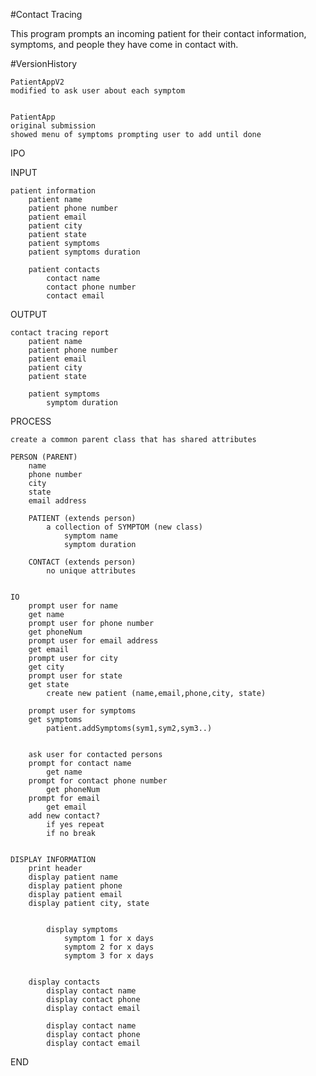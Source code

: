 #Contact Tracing

This program prompts an incoming patient for their contact information, symptoms, and people they have come in contact with.

#VersionHistory

    PatientAppV2
    modified to ask user about each symptom


    PatientApp
    original submission
    showed menu of symptoms prompting user to add until done



IPO

INPUT
    
    patient information
        patient name
        patient phone number
        patient email
        patient city
        patient state
        patient symptoms
        patient symptoms duration
        
        patient contacts
            contact name
            contact phone number
            contact email
            
            
OUTPUT

    contact tracing report
        patient name
        patient phone number
        patient email
        patient city
        patient state
        
        patient symptoms
            symptom duration
            
            
PROCESS

    create a common parent class that has shared attributes
    
    PERSON (PARENT)
        name
        phone number
        city 
        state
        email address
        
        PATIENT (extends person)
            a collection of SYMPTOM (new class)
                symptom name
                symptom duration
                
        CONTACT (extends person)
            no unique attributes
            
            
    IO
        prompt user for name
        get name
        prompt user for phone number
        get phoneNum
        prompt user for email address
        get email
        prompt user for city
        get city
        prompt user for state
        get state
            create new patient (name,email,phone,city, state)
        
        prompt user for symptoms
        get symptoms
            patient.addSymptoms(sym1,sym2,sym3..)
        
           
        ask user for contacted persons
        prompt for contact name
            get name
        prompt for contact phone number
            get phoneNum
        prompt for email
            get email
        add new contact?
            if yes repeat
            if no break
            
            
    DISPLAY INFORMATION
        print header
        display patient name
        display patient phone
        display patient email
        display patient city, state
        
        
            display symptoms
                symptom 1 for x days
                symptom 2 for x days
                symptom 3 for x days
                
                
        display contacts
            display contact name
            display contact phone
            display contact email
            
            display contact name
            display contact phone
            display contact email
            
END                      
            
            
            
            